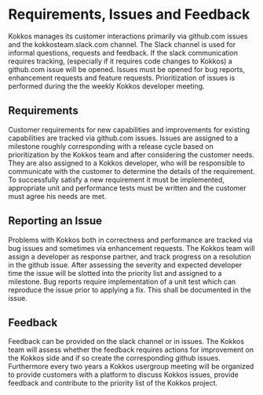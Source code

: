 # Requirements, Issues and Feedback

Kokkos manages its customer interactions primarily via github.com issues and the kokkosteam.slack.com channel. The Slack channel is used for informal questions, requests and feedback. 
If the slack communication requires tracking, (especially if it requires code changes to Kokkos) 
a github.com issue will be opened. 
Issues must be opened for bug reports, enhancement requests and feature requests.
Prioritization of issues is performed during the the weekly Kokkos developer meeting.

## Requirements

Customer requirements for new capabilities and improvements for existing capabilities are tracked via github.com issues. 
Issues are assigned to a milestone roughly corresponding with a release cycle based on prioritization by the Kokkos team and after considering the customer needs.
They are also assigned to a Kokkos developer, who will be responsible to communicate with the customer
to determine the details of the requirement. 
To successfully satisfy a new requirement it must be implemented, appropriate unit and performance 
tests must be written and the customer must agree his needs are met.

## Reporting an Issue

Problems with Kokkos both in correctness and performance are tracked via bug issues and sometimes via enhancement requests. 
The Kokkos team will assign a developer as response partner, and track progress on a resolution in the github issue. 
After assessing the severity and expected developer time the issue will be slotted into the priority list and assigned to a milestone.
Bug reports require implementation of a unit test which can reproduce the issue prior to applying a fix.
This shall be documented in the issue. 

## Feedback

Feedback can be provided on the slack channel or in issues.
The Kokkos team will assess whether the feedback requires actions for improvement on the Kokkos side
and if so create the corresponding github issues.
Furthermore every two years a Kokkos usergroup meeting will be organized to provide customers with a platform to discuss Kokkos issues, provide feedback and contribute to the priority list of the Kokkos project.  


